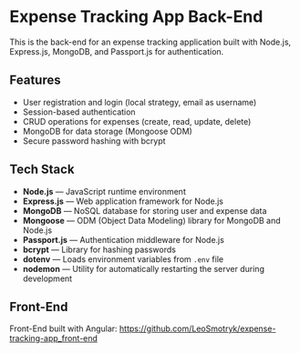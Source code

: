 # Expense Tracking App Back-End

This is the back-end for an expense tracking application built with Node.js, Express.js, MongoDB, and Passport.js for authentication.

## Features

- User registration and login (local strategy, email as username)
- Session-based authentication
- CRUD operations for expenses (create, read, update, delete)
- MongoDB for data storage (Mongoose ODM)
- Secure password hashing with bcrypt

## Tech Stack

- **Node.js** — JavaScript runtime environment
- **Express.js** — Web application framework for Node.js
- **MongoDB** — NoSQL database for storing user and expense data
- **Mongoose** — ODM (Object Data Modeling) library for MongoDB and Node.js
- **Passport.js** — Authentication middleware for Node.js
- **bcrypt** — Library for hashing passwords
- **dotenv** — Loads environment variables from `.env` file
- **nodemon** — Utility for automatically restarting the server during development

## Front-End
Front-End built with Angular:
https://github.com/LeoSmotryk/expense-tracking-app_front-end

